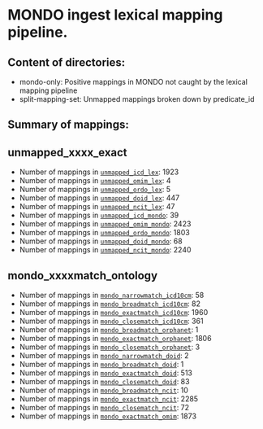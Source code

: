 # MONDO ingest lexical mapping pipeline.
## Content of directories:
* mondo-only: Positive mappings in MONDO not caught by the lexical mapping pipeline
* split-mapping-set: Unmapped mappings broken down by predicate_id
## Summary of mappings:
## unmapped_xxxx_exact
 * Number of mappings in [`unmapped_icd_lex`](../lexmatch/unmapped_icd_lex.tsv): 1923
 * Number of mappings in [`unmapped_omim_lex`](lexmatch/split-mapping-set/unmapped_omim_lex.tsv): 4
 * Number of mappings in [`unmapped_ordo_lex`](lexmatch/split-mapping-set/unmapped_ordo_lex.tsv): 5
 * Number of mappings in [`unmapped_doid_lex`](lexmatch/split-mapping-set/unmapped_doid_lex.tsv): 447
 * Number of mappings in [`unmapped_ncit_lex`](lexmatch/split-mapping-set/unmapped_ncit_lex.tsv): 47
 * Number of mappings in [`unmapped_icd_mondo`](lexmatch/split-mapping-set/unmapped_icd_mondo.tsv): 39
 * Number of mappings in [`unmapped_omim_mondo`](lexmatch/split-mapping-set/unmapped_omim_mondo.tsv): 2423
 * Number of mappings in [`unmapped_ordo_mondo`](lexmatch/split-mapping-set/unmapped_ordo_mondo.tsv): 1803
 * Number of mappings in [`unmapped_doid_mondo`](lexmatch/split-mapping-set/unmapped_doid_mondo.tsv): 68
 * Number of mappings in [`unmapped_ncit_mondo`](lexmatch/split-mapping-set/unmapped_ncit_mondo.tsv): 2240
## mondo_xxxxmatch_ontology
 * Number of mappings in [`mondo_narrowmatch_icd10cm`](lexmatch/split-mapping-set/mondo_narrowmatch_icd10cm.tsv): 58
 * Number of mappings in [`mondo_broadmatch_icd10cm`](lexmatch/split-mapping-set/mondo_broadmatch_icd10cm.tsv): 82
 * Number of mappings in [`mondo_exactmatch_icd10cm`](lexmatch/split-mapping-set/mondo_exactmatch_icd10cm.tsv): 1960
 * Number of mappings in [`mondo_closematch_icd10cm`](lexmatch/split-mapping-set/mondo_closematch_icd10cm.tsv): 361
 * Number of mappings in [`mondo_broadmatch_orphanet`](lexmatch/split-mapping-set/mondo_broadmatch_orphanet.tsv): 1
 * Number of mappings in [`mondo_exactmatch_orphanet`](lexmatch/split-mapping-set/mondo_exactmatch_orphanet.tsv): 1806
 * Number of mappings in [`mondo_closematch_orphanet`](lexmatch/split-mapping-set/mondo_closematch_orphanet.tsv): 3
 * Number of mappings in [`mondo_narrowmatch_doid`](lexmatch/split-mapping-set/mondo_narrowmatch_doid.tsv): 2
 * Number of mappings in [`mondo_broadmatch_doid`](lexmatch/split-mapping-set/mondo_broadmatch_doid.tsv): 1
 * Number of mappings in [`mondo_exactmatch_doid`](lexmatch/split-mapping-set/mondo_exactmatch_doid.tsv): 513
 * Number of mappings in [`mondo_closematch_doid`](lexmatch/split-mapping-set/mondo_closematch_doid.tsv): 83
 * Number of mappings in [`mondo_broadmatch_ncit`](lexmatch/split-mapping-set/mondo_broadmatch_ncit.tsv): 10
 * Number of mappings in [`mondo_exactmatch_ncit`](lexmatch/split-mapping-set/mondo_exactmatch_ncit.tsv): 2285
 * Number of mappings in [`mondo_closematch_ncit`](lexmatch/split-mapping-set/mondo_closematch_ncit.tsv): 72
 * Number of mappings in [`mondo_exactmatch_omim`](lexmatch/split-mapping-set/mondo_exactmatch_omim.tsv): 1873
